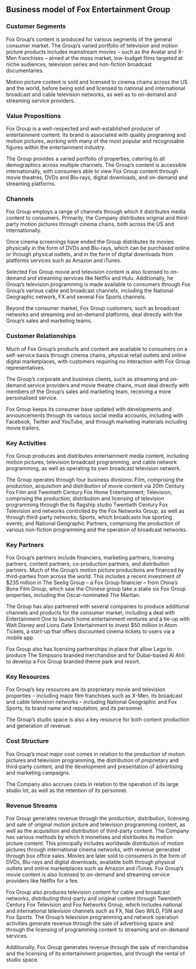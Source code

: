 Business model of Fox Entertainment Group
-----------------------------------------

 ### Customer Segments

 Fox Group’s content is produced for various segments of the general consumer market. The Group’s varied portfolio of television and motion picture products includes mainstream movies – such as the Avatar and X-Men franchises – aimed at the mass market, low-budget films targeted at niche audiences, television series and non-fiction broadcast documentaries.

 Motion picture content is sold and licensed to cinema chains across the US and the world, before being sold and licensed to national and international broadcast and cable television networks, as well as to on-demand and streaming service providers.

 ### Value Propositions

 Fox Group is a well-respected and well-established producer of entertainment content. Its brand is associated with quality programing and motion pictures, working with many of the most popular and recognisable figures within the entertainment industry.

 The Group provides a varied portfolio of properties, catering to all demographics across multiple channels. The Group’s content is accessible internationally, with consumers able to view Fox Group content through movie theatres, DVDs and Blu-rays, digital downloads, and on-demand and streaming platforms.

 ### Channels

 Fox Group employs a range of channels through which it distributes media content to consumers. Primarily, the Company distributes original and third-party motion pictures through cinema chains, both across the US and internationally.

 Once cinema screenings have ended the Group distributes its movies physically in the form of DVDs and Blu-rays, which can be purchased online or through physical outlets, and in the form of digital downloads from platforms services such as Amazon and iTunes.

 Selected Fox Group movie and television content is also licensed to on-demand and streaming services like Netflix and Hulu. Additionally, he Group’s television programming is made available to consumers through Fox Group’s various cable and broadcast channels, including the National Geographic network, FX and several Fox Sports channels.

 Beyond the consumer market, Fox Group customers, such as broadcast networks and streaming and on-demand platforms, deal directly with the Group’s sales and marketing teams.

 ### Customer Relationships

 Much of Fox Group’s products and content are available to consumers on a self-service basis through cinema chains, physical retail outlets and online digital marketplaces, with customers requiring no interaction with Fox Group representatives.

 The Group’s corporate and business clients, such as streaming and on-demand service providers and movie theatre chains, must deal directly with members of the Group’s sales and marketing team, receiving a more personalised service.

 Fox Group keeps its consumer base updated with developments and announcements through its various social media accounts, including with Facebook, Twitter and YouTube, and through marketing materials including movie trailers.

 ### Key Activities

 Fox Group produces and distributes entertainment media content, including motion pictures, television broadcast programming, and cable network programming, as well as operating its own broadcast television network.

 The Group operates through four business divisions: Film, comprising the production, acquisition and distribution of movie content via 20th Century Fox Film and Twentieth Century Fox Home Entertainment; Television, comprising the production, distribution and licensing of television programming through the its flagship studio Twentieth Century Fox Television and networks controlled by the Fox Networks Group, as well as through third-party networks; Sports, which broadcasts live sporting events; and National Geographic Partners, comprising the production of various non-fiction programming and the operation of broadcast networks.

 ### Key Partners

 Fox Group’s partners include financiers, marketing partners, licensing partners, content partners, co-production partners, and distribution partners. Much of the Group’s motion picture productions are financed by third-parties from across the world. This includes a recent investment of $235 million in The Seelig Group – a Fox Group financier – from China’s Bona Film Group, which saw the Chinese group take a stake six Fox Group properties, including the Oscar-nominated The Martian.

 The Group has also partnered with several companies to produce additional channels and products for the consumer market, including a deal with Entertainment One to launch home entertainment ventures and a tie-up with Walt Disney and Lions Gate Entertainment to invest $50 million in Atom Tickets, a start-up that offers discounted cinema tickets to users via a mobile app.

 Fox Group also has licensing partnerships in place that allow Lego to produce The Simpsons branded merchandise and for Dubai-based Al Ahli to develop a Fox Group branded theme park and resort.

 ### Key Resources

 Fox Group’s key resources are its proprietary movie and television properties – including major film franchises such as X-Men, its broadcast and cable television networks – including National Geographic and Fox Sports, its brand name and reputation, and its personnel.

 The Group’s studio space is also a key resource for both content production and generation of revenue.

 ### Cost Structure

 Fox Group’s most major cost comes in relation to the production of motion pictures and television programming, the distribution of proprietary and third-party content, and the development and presentation of advertising and marketing campaigns.

 The Company also accrues costs in relation to the operation of its large studio lot, as well as the retention of its personnel.

 ### Revenue Streams

 Fox Group generates revenue through the production, distribution, licensing and sale of original motion picture and television programming content, as well as the acquisition and distribution of third-party content. The Company has various methods by which it monetises and distributes its motion picture content. This principally includes worldwide distribution of motion pictures through international cinema networks, with revenue generated through box office sales. Movies are later sold to consumers in the form of DVDs, Blu-rays and digital downloads, available both through physical outlets and online marketplaces such as Amazon and iTunes. Fox Group’s movie content is also licensed to on-demand and streaming service providers like Netflix for a fee.

 Fox Group also produces television content for cable and broadcast networks, distributing third-party and original content through Twentieth Century Fox Television and Fox Networks Group, which includes national and international television channels such as FX, Nat Geo WILD, FSN and Fox Sports. The Group’s television programming and network operation activities generate revenue through the sale of advertising space and through the licensing of programming content to streaming and on-demand services.

 Additionally, Fox Group generates revenue through the sale of merchandise and the licensing of its entertainment properties, and through the rental of studio space.